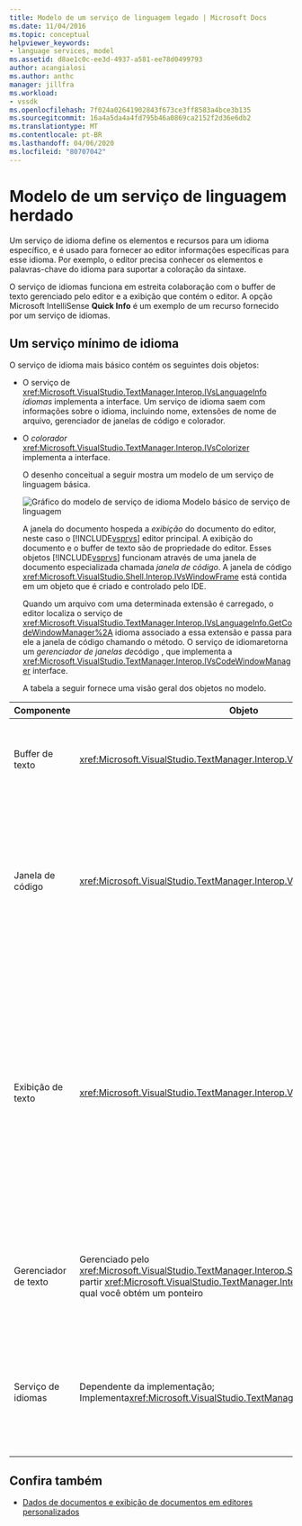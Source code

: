 ```yaml
---
title: Modelo de um serviço de linguagem legado | Microsoft Docs
ms.date: 11/04/2016
ms.topic: conceptual
helpviewer_keywords:
- language services, model
ms.assetid: d8ae1c0c-ee3d-4937-a581-ee78d0499793
author: acangialosi
ms.author: anthc
manager: jillfra
ms.workload:
- vssdk
ms.openlocfilehash: 7f024a02641902843f673ce3ff8583a4bce3b135
ms.sourcegitcommit: 16a4a5da4a4fd795b46a0869ca2152f2d36e6db2
ms.translationtype: MT
ms.contentlocale: pt-BR
ms.lasthandoff: 04/06/2020
ms.locfileid: "80707042"
---
```

# <a name="model-of-a-legacy-language-service"></a>Modelo de um serviço de linguagem herdado
Um serviço de idioma define os elementos e recursos para um idioma específico, e é usado para fornecer ao editor informações específicas para esse idioma. Por exemplo, o editor precisa conhecer os elementos e palavras-chave do idioma para suportar a coloração da sintaxe.

 O serviço de idiomas funciona em estreita colaboração com o buffer de texto gerenciado pelo editor e a exibição que contém o editor. A opção Microsoft IntelliSense **Quick Info** é um exemplo de um recurso fornecido por um serviço de idiomas.

## <a name="a-minimal-language-service"></a>Um serviço mínimo de idioma
 O serviço de idioma mais básico contém os seguintes dois objetos:

- O serviço de <xref:Microsoft.VisualStudio.TextManager.Interop.IVsLanguageInfo> *idiomas* implementa a interface. Um serviço de idioma saem com informações sobre o idioma, incluindo nome, extensões de nome de arquivo, gerenciador de janelas de código e colorador.

- O *colorador* <xref:Microsoft.VisualStudio.TextManager.Interop.IVsColorizer> implementa a interface.

  O desenho conceitual a seguir mostra um modelo de um serviço de linguagem básica.

  ![Gráfico do modelo de serviço de idioma](../../extensibility/media/vslanguageservicemodel.gif "vsLanguageServiceModel") Modelo básico de serviço de linguagem

  A janela do documento hospeda a *exibição* do documento do editor, neste caso o [!INCLUDE[vsprvs](../../code-quality/includes/vsprvs_md.md)] editor principal. A exibição do documento e o buffer de texto são de propriedade do editor. Esses objetos [!INCLUDE[vsprvs](../../code-quality/includes/vsprvs_md.md)] funcionam através de uma janela de documento especializada chamada *janela de código*. A janela de código <xref:Microsoft.VisualStudio.Shell.Interop.IVsWindowFrame> está contida em um objeto que é criado e controlado pelo IDE.

  Quando um arquivo com uma determinada extensão é carregado, o editor localiza o serviço de <xref:Microsoft.VisualStudio.TextManager.Interop.IVsLanguageInfo.GetCodeWindowManager%2A> idioma associado a essa extensão e passa para ele a janela de código chamando o método. O serviço de idiomaretorna um *gerenciador de janelas de*código , que implementa a <xref:Microsoft.VisualStudio.TextManager.Interop.IVsCodeWindowManager> interface.

  A tabela a seguir fornece uma visão geral dos objetos no modelo.

| Componente | Objeto | Função |
|------------------| - | - |
| Buffer de texto | <xref:Microsoft.VisualStudio.TextManager.Interop.VsTextBuffer> | Um fluxo de texto de leitura/gravação unicode. É possível que o texto use outras codificações. |
| Janela de código | <xref:Microsoft.VisualStudio.TextManager.Interop.VsCodeWindow> | Uma janela de documento que contenha uma ou mais visualizações de texto. Quando [!INCLUDE[vsprvs](../../code-quality/includes/vsprvs_md.md)] está no modo De interface de vários documentos (MDI), a janela de código é uma criança MDI. |
| Exibição de texto | <xref:Microsoft.VisualStudio.TextManager.Interop.VsTextView> | Uma janela que permite ao usuário navegar e visualizar texto usando o teclado e o mouse. Uma exibição de texto aparece para o usuário como um editor. Você pode usar visualizações de texto em janelas de editor ordinários, na janela Saída e na janela 'Imediato'. Além disso, você pode configurar uma ou mais exibições de texto dentro de uma janela de código. |
| Gerenciador de texto | Gerenciado pelo <xref:Microsoft.VisualStudio.TextManager.Interop.SVsTextManager> serviço, a partir <xref:Microsoft.VisualStudio.TextManager.Interop.IVsTextManager> do qual você obtém um ponteiro | Um componente que mantém informações comuns compartilhadas por todos os componentes descritos anteriormente. |
| Serviço de idiomas | Dependente da implementação; Implementa<xref:Microsoft.VisualStudio.TextManager.Interop.IVsLanguageInfo> | Um objeto que fornece ao editor informações específicas do idioma, como destaque de sintaxe, conclusão da instrução e correspondência de suporte. |

## <a name="see-also"></a>Confira também
- [Dados de documentos e exibição de documentos em editores personalizados](../../extensibility/document-data-and-document-view-in-custom-editors.md)
